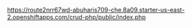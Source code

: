 https://route2nrr67wd-abuharis709-che.8a09.starter-us-east-2.openshiftapps.com/crud-php/public/index.php
